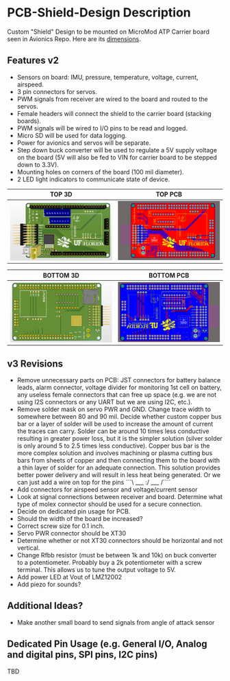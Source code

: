 # PCB-Shield-Design Description
Custom "Shield" Design to be mounted on MicroMod ATP Carrier board seen in Avionics Repo. Here are its [dimensions](https://cdn.sparkfun.com/assets/4/8/6/f/7/MicroMod_ATP_Carrier_Board_Dimensions.png).

## Features v2
- Sensors on board: IMU, pressure, temperature, voltage, current, airspeed. 
- 3 pin connectors for servos. 
- PWM signals from receiver are wired to the board and routed to the servos.
- Female headers will connect the shield to the carrier board (stacking boards).
- PWM signals will be wired to I/O pins to be read and logged.
- Micro SD will be used for data logging.
- Power for avionics and servos will be separate.
- Step down buck converter will be used to regulate a 5V supply voltage on the board (5V will also be fed to VIN for carrier board to be stepped down to 3.3V).
- Mounting holes on corners of the board (100 mil diameter).
- 2 LED light indicators to communicate state of device.

TOP 3D             |  TOP PCB
:-------------------------:|:-------------------------:
![](https://github.com/UF-Design-Build-Fly/PCB-Shield-Design/blob/main/Figures/PCB/Top_3D.PNG)  |  ![](https://github.com/UF-Design-Build-Fly/PCB-Shield-Design/blob/main/Figures/PCB/Top_PCB.PNG)

BOTTOM 3D             |  BOTTOM PCB
:-------------------------:|:-------------------------:
![](https://github.com/UF-Design-Build-Fly/PCB-Shield-Design/blob/main/Figures/PCB/Bottom_3D.PNG)  |  ![](https://github.com/UF-Design-Build-Fly/PCB-Shield-Design/blob/main/Figures/PCB/Bottom_PCB.PNG)

## v3 Revisions
- Remove unnecessary parts on PCB: JST connectors for battery balance leads, alarm connector, voltage divider for monitoring 1st cell on battery, any useless female connectors that can free up space (e.g. we are not using I2S connectors or any UART but we are using I2C, etc.).
- Remove solder mask on servo PWR and GND. Change trace width to somewhere between 80 and 90 mil. Decide whether custom copper bus bar or a layer of solder will be used to increase the amount of current the traces can carry. Solder can be around 10 times less conductive resulting in greater power loss, but it is the simpler solution (silver solder is only around 5 to 2.5 times less conductive). Copper bus bar is the more complex solution and involves machining or plasma cutting bus bars from sheets of copper and then connecting them to the board with a thin layer of solder for an adequate connection. This solution provides better power delivery and will result in less heat being generated. Or we can just add a wire on top for the pins ```\ ___ :/ ___ /````
- Add connectors for airspeed sensor and voltage/current sensor
- Look at signal connections between receiver and board. Determine what type of molex connector should be used for a secure connection. 
- Decide on dedicated pin usage for PCB. 
- Should the width of the board be increased?
- Correct screw size for 0.1 inch.
- Servo PWR connector should be XT30
- Determine whether or not XT30 connectors should be horizontal and not vertical.
- Change Rfbb resistor (must be between 1k and 10k) on buck converter to a potentiometer. Probably buy a 2k potentiometer with a screw terminal. This allows us to tune the output voltage to 5V.
- Add power LED at Vout of LMZ12002
- Add piezo for sounds?

## Additional Ideas?
- Make another small board to send signals from angle of attack sensor

## Dedicated Pin Usage (e.g. General I/O, Analog and digital pins, SPI pins, I2C pins)
TBD

